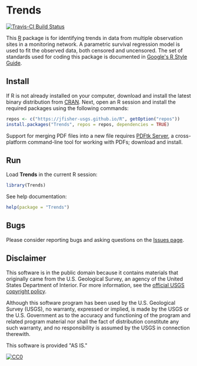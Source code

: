 # Trends

[![Travis-CI Build Status](https://travis-ci.org/jfisher-usgs/Trends.svg?branch=master)](https://travis-ci.org/jfisher-usgs/Trends)

This [R](http://www.r-project.org/ "R") package is for identifying trends in data from multiple observation sites in a monitoring network.
A parametric survival regression model is used to fit the observed data, both censored and uncensored.
The set of standards used for coding this package is documented in
[Google's R Style Guide](https://google.github.io/styleguide/Rguide.xml "Google's R Style Guide").

## Install

If R is not already installed on your computer, download and install the latest binary distribution from
[CRAN](http://cran.r-project.org/ "The Comprehensive R Archive Network").
Next, open an R session and install the required packages using the following commands:

```r
repos <- c("https://jfisher-usgs.github.io/R", getOption("repos"))
install.packages("Trends", repos = repos, dependencies = TRUE)
```

Support for merging PDF files into a new file requires [PDFtk Server](http://www.pdflabs.com/tools/pdftk-server/ "pdftk"),
a cross-platform command-line tool for working with PDFs; download and install.

## Run

Load **Trends** in the current R session:

```r
library(Trends)
```

See help documentation:

```r
help(package = "Trends")
```

## Bugs

Please consider reporting bugs and asking questions on the
[Issues page](https://github.com/jfisher-usgs/Trends/issues "Issues page").

## Disclaimer

This software is in the public domain because it contains materials that originally came from the U.S. Geological Survey, an agency of the United States Department of Interior.
For more information, see the [official USGS copyright policy](http://www.usgs.gov/visual-id/credit_usgs.html#copyright/ "official USGS copyright policy").

Although this software program has been used by the U.S. Geological Survey (USGS), no warranty, expressed or implied,
is made by the USGS or the U.S. Government as to the accuracy and functioning of the program and related program material nor shall the fact of distribution constitute any such warranty,
and no responsibility is assumed by the USGS in connection therewith.

This software is provided "AS IS."

[![CC0](http://i.creativecommons.org/p/zero/1.0/88x31.png)](http://creativecommons.org/publicdomain/zero/1.0/)
